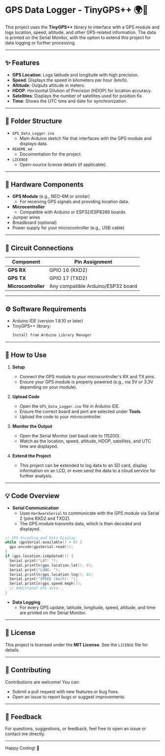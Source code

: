 

# **GPS Data Logger - TinyGPS++** 🌍📡  

This project uses the **TinyGPS++** library to interface with a GPS module and logs location, speed, altitude, and other GPS-related information. The data is printed on the Serial Monitor, with the option to extend this project for data logging or further processing.  

---

## **✨ Features**  

- **GPS Location**: Logs latitude and longitude with high precision.  
- **Speed**: Displays the speed in kilometers per hour (km/h).  
- **Altitude**: Outputs altitude in meters.  
- **HDOP**: Horizontal Dilution of Precision (HDOP) for location accuracy.  
- **Satellites**: Displays the number of satellites used for position fix.  
- **Time**: Shows the UTC time and date for synchronization.  

---

## **📂 Folder Structure**  

- `GPS_Data_Logger.ino`  
  - Main Arduino sketch file that interfaces with the GPS module and displays data.  
- `README.md`  
  - Documentation for the project.  
- `LICENSE`  
  - Open-source license details (if applicable).  

---

## **🔧 Hardware Components**  

- **GPS Module** (e.g., NEO-6M or similar)  
  - For receiving GPS signals and providing location data.  
- **Microcontroller**  
  - Compatible with Arduino or ESP32/ESP8266 boards.  
- Jumper wires  
- Breadboard (optional)  
- Power supply for your microcontroller (e.g., USB cable)  

---

## **🔌 Circuit Connections**  

| Component        | Pin Assignment  |  
|------------------|-----------------|  
| **GPS RX**       | GPIO 16 (RXD2)  |  
| **GPS TX**       | GPIO 17 (TXD2)  |  
| **Microcontroller** | Any compatible Arduino/ESP32 board |

---

## **⚙️ Software Requirements**  

- Arduino IDE (version 1.8.10 or later)  
- TinyGPS++ library:  
  ```bash
  Install from Arduino Library Manager
  ```  

---

## **🚀 How to Use**  

1. **Setup**  
   - Connect the GPS module to your microcontroller's RX and TX pins.  
   - Ensure your GPS module is properly powered (e.g., via 5V or 3.3V depending on your module).  

2. **Upload Code**  
   - Open the `GPS_Data_Logger.ino` file in Arduino IDE.  
   - Ensure the correct board and port are selected under **Tools**.  
   - Upload the code to your microcontroller.  

3. **Monitor the Output**  
   - Open the Serial Monitor (set baud rate to 115200).  
   - Watch as the location, speed, altitude, HDOP, satellites, and UTC time are displayed.  

4. **Extend the Project**  
   - This project can be extended to log data to an SD card, display information on an LCD, or even send the data to a cloud service for further analysis.  

---

## **💡 Code Overview**  

- **Serial Communication**  
  - Uses `HardwareSerial` to communicate with the GPS module via Serial 2 (pins RXD2 and TXD2).  
  - The GPS module transmits data, which is then decoded and displayed.  

```cpp
// GPS Encoding and Data Display
while (gpsSerial.available() > 0) {
  gps.encode(gpsSerial.read());
}
if (gps.location.isUpdated()) {
  Serial.print("LAT: ");
  Serial.println(gps.location.lat(), 6);
  Serial.print("LONG: ");
  Serial.println(gps.location.lng(), 6);
  Serial.print("SPEED (km/h): ");
  Serial.println(gps.speed.kmph());
  // Additional GPS data...
}
```

- **Data Logging**  
  - For every GPS update, latitude, longitude, speed, altitude, and time are printed on the Serial Monitor.  

---

## **📜 License**  

This project is licensed under the **MIT License**. See the `LICENSE` file for details.  

---

## **🤝 Contributing**  

Contributions are welcome! You can:  
- Submit a pull request with new features or bug fixes.  
- Open an issue to report bugs or suggest improvements.  

---

## **💬 Feedback**  

For questions, suggestions, or feedback, feel free to open an issue or contact me directly.  

--- 

Happy Coding! 🎉  

